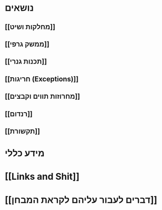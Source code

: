 # נושאים
## [[מחלקות ושיט]]
## [[ממשק גרפי]]
## [[תכנות גנרי]]
## [[חריגות (Exceptions)]]
## [[מחרוזות תווים וקבצים]]
## [[רנדום]]
## [[תקשורת]]



# מידע כללי
# [[Links and Shit]]
# [[דברים לעבור עליהם לקראת המבחן]]
